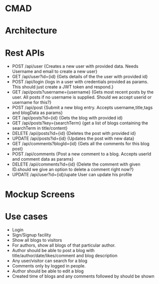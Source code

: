 # CMAD
# Architecture
# Rest APIs
- POST /api/user {Creates a new user with provided data. Needs Username and email to create a new user}
- GET /api/user?id={id} {Gets details of the the user with provided id}
- POST /api/login {logs in a user with credentials provided as params. This should just create a JWT token and respond.}
- GET /api/posts?username={username} {Gets most recent posts by the user. All posts if no username is supplied. Should we accept userid or username for this?}
- POST /api/post {Submit a new blog entry. Accepts username,title,tags and blogData as params}
- GET /api/posts?id={id} {Gets the blog with provided id}
- GET /api/posts?key={searchTerm} {get a list of blogs containing the searchTerm in title/content}
- DELETE /api/posts?id={id} {Deletes the post with provided id}
- UPDATE /api/posts?id={id} {Updates the post with new data}
- GET /api/comments?blogId={id} {Gets all the comments for this blog post}
- POST /api/comments {Post a new comment to a blog. Accepts userId and comment data as params}
- DELETE /api/comments?id={id} {Delete the comment with given ID.should we give an option to delete a comment right now?}
- UPDATE /api/user?id={id}/upate User can update his profile 

# Mockup Screens


# Use cases
* Login
* Sign/Signup facility
* Show all blogs to visitors
* For authors, show all blogs of that particular author.
* Author should be able to post a blog with title/author/date/likes/comment and blog description
* Any user/visitor can search for a blog
* Comments only by logged in people.
* Author should be able to edit a blog
* Created time of blogs and any comments followed by  should be shown 
 
